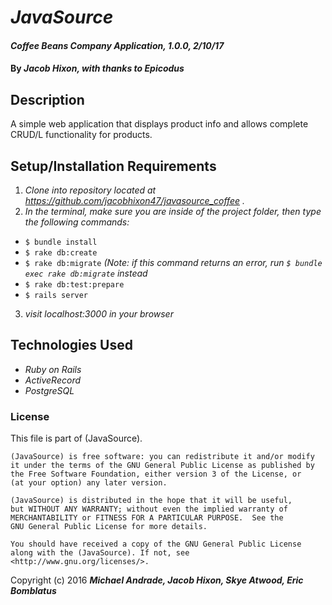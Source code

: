 # _JavaSource_

#### _Coffee Beans Company Application, 1.0.0, 2/10/17_

#### By _Jacob Hixon, with thanks to Epicodus_

## Description

A simple web application that displays product info and allows complete CRUD/L functionality for products.

## Setup/Installation Requirements

1. _Clone into repository located at https://github.com/jacobhixon47/javasource_coffee ._
2. _In the terminal, make sure you are inside of the project folder, then type the following commands:_
  * `$ bundle install`
  * `$ rake db:create`
  * `$ rake db:migrate` _(Note: if this command returns an error, run `$ bundle exec rake db:migrate` instead_
  * `$ rake db:test:prepare`
  * `$ rails server`
3. _visit localhost:3000 in your browser_

## Technologies Used

* _Ruby on Rails_
* _ActiveRecord_
* _PostgreSQL_

### License

This file is part of (JavaSource).

    (JavaSource) is free software: you can redistribute it and/or modify
    it under the terms of the GNU General Public License as published by
    the Free Software Foundation, either version 3 of the License, or
    (at your option) any later version.

    (JavaSource) is distributed in the hope that it will be useful,
    but WITHOUT ANY WARRANTY; without even the implied warranty of
    MERCHANTABILITY or FITNESS FOR A PARTICULAR PURPOSE.  See the
    GNU General Public License for more details.

    You should have received a copy of the GNU General Public License
    along with the (JavaSource). If not, see <http://www.gnu.org/licenses/>.

Copyright (c) 2016 **_Michael Andrade, Jacob Hixon, Skye Atwood, Eric Bomblatus_**
